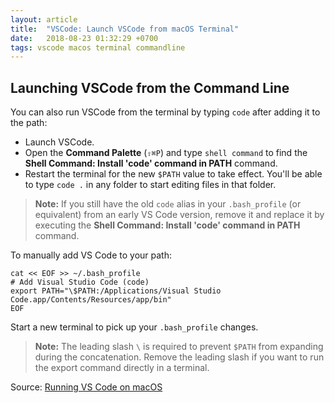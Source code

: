 ```yaml
---
layout: article
title:  "VSCode: Launch VSCode from macOS Terminal"
date:   2018-08-23 01:32:29 +0700
tags: vscode macos terminal commandline
---
```


## Launching VSCode from the Command Line

You can also run VSCode from the terminal by typing `code` after adding it to the path:

- Launch VSCode.
- Open the **Command Palette** (`⇧⌘P`) and type `shell command` to find the **Shell Command: Install 'code' command in PATH** command.
- Restart the terminal for the new `$PATH` value to take effect. You'll be able to type `code .` in any folder to start editing files in that folder.

> **Note:** If you still have the old `code` alias in your `.bash_profile` (or equivalent) from an early VS Code version, remove it and replace it by executing the **Shell Command: Install 'code' command in PATH** command.

To manually add VS Code to your path:

```
cat << EOF >> ~/.bash_profile
# Add Visual Studio Code (code)
export PATH="\$PATH:/Applications/Visual Studio Code.app/Contents/Resources/app/bin"
EOF
```

Start a new terminal to pick up your `.bash_profile` changes.

> **Note:** The leading slash `\` is required to prevent `$PATH` from expanding during the concatenation. Remove the leading slash if you want to run the export command directly in a terminal.

Source: [Running VS Code on macOS](https://code.visualstudio.com/docs/setup/mac)
